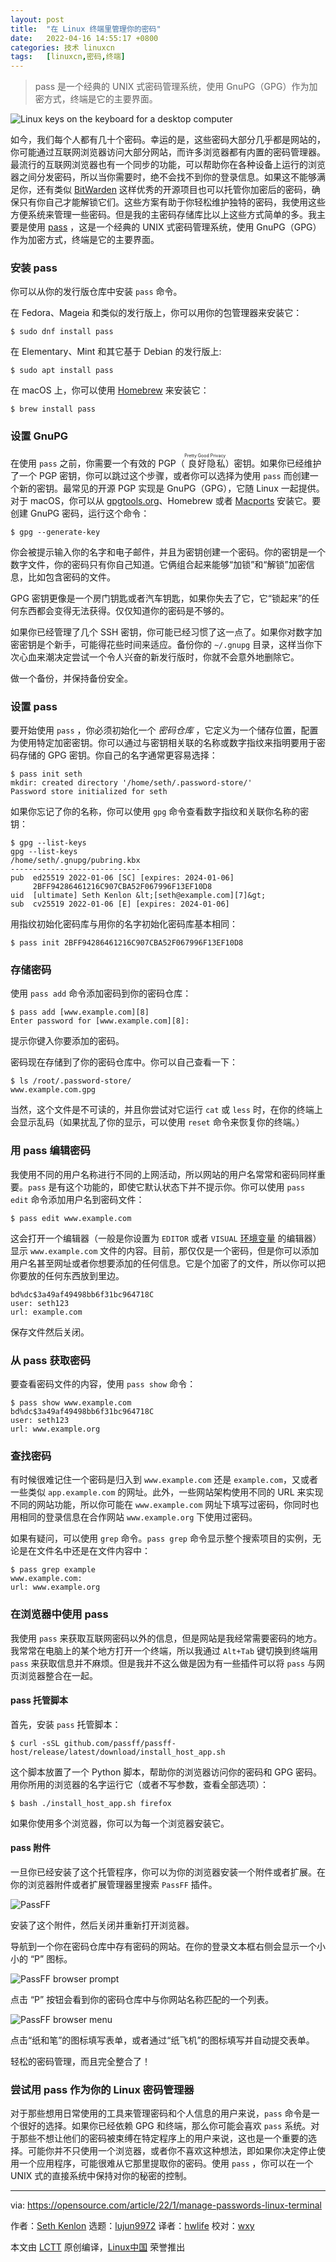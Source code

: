```yaml
---
layout: post
title:	"在 Linux 终端里管理你的密码"
date:	2022-04-16 14:55:17 +0800 
categories:	技术 linuxcn 
tags:	[linuxcn,密码,终端]
---
```




> 
> pass 是一个经典的 UNIX 式密码管理系统，使用 GnuPG（GPG）作为加密方式，终端是它的主要界面。
> 
> 
> 


![](/Asserts/Images//attachment/album/202204/16/145508xw1uyw4ezbvrmybv.jpg "Linux keys on the keyboard for a desktop computer")


如今，我们每个人都有几十个密码。幸运的是，这些密码大部分几乎都是网站的，你可能通过互联网浏览器访问大部分网站，而许多浏览器都有内置的密码管理器。最流行的互联网浏览器也有一个同步的功能，可以帮助你在各种设备上运行的浏览器之间分发密码，所以当你需要时，绝不会找不到你的登录信息。如果这不能够满足你，还有类似 [BitWarden](http://bitwarden.com) 这样优秀的开源项目也可以托管你加密后的密码，确保只有你自己才能解锁它们。这些方案有助于你轻松维护独特的密码，我使用这些方便系统来管理一些密码。但是我的主密码存储库比以上这些方式简单的多。我主要是使用 [pass](https://www.passwordstore.org/) ，这是一个经典的 UNIX 式密码管理系统，使用 GnuPG（GPG）作为加密方式，终端是它的主要界面。


### 安装 pass


你可以从你的发行版仓库中安装 `pass` 命令。


在 Fedora、Mageia 和类似的发行版上，你可以用你的包管理器来安装它：



```
$ sudo dnf install pass

```

在 Elementary、Mint 和其它基于 Debian 的发行版上:



```
$ sudo apt install pass

```

在 macOS 上，你可以使用 [Homebrew](https://opensource.com/article/20/6/homebrew-mac) 来安装它：



```
$ brew install pass

```

### 设置 GnuPG


在使用 `pass` 之前，你需要一个有效的 PGP（<ruby> 良好隐私 <rt>  Pretty Good Privacy </rt></ruby>）密钥。如果你已经维护了一个 PGP 密钥，你可以跳过这个步骤，或者你可以选择为使用 `pass` 而创建一个新的密钥。最常见的开源 PGP 实现是 GnuPG（GPG），它随 Linux 一起提供。对于 macOS，你可以从 [gpgtools.org](https://gpgtools.org/)、Homebrew 或者 [Macports](https://opensource.com/article/20/11/macports) 安装它。要创建 GnuPG 密码，运行这个命令：



```
$ gpg --generate-key

```

你会被提示输入你的名字和电子邮件，并且为密钥创建一个密码。你的密钥是一个数字文件，你的密码只有你自己知道。它俩组合起来能够“加锁”和“解锁”加密信息，比如包含密码的文件。


GPG 密钥更像是一个房门钥匙或者汽车钥匙，如果你失去了它，它“锁起来”的任何东西都会变得无法获得。仅仅知道你的密码是不够的。


如果你已经管理了几个 SSH 密钥，你可能已经习惯了这一点了。如果你对数字加密密钥是个新手，可能得花些时间来适应。备份你的 `~/.gnupg` 目录，这样当你下次心血来潮决定尝试一个令人兴奋的新发行版时，你就不会意外地删除它。


做一个备份，并保持备份安全。


### 设置 pass


要开始使用 `pass` ，你必须初始化一个 *密码仓库* ，它定义为一个储存位置，配置为使用特定加密密钥。你可以通过与密钥相关联的名称或数字指纹来指明要用于密码存储的 GPG 密钥。你自己的名字通常更容易选择：



```
$ pass init seth
mkdir: created directory '/home/seth/.password-store/'
Password store initialized for seth

```

如果你忘记了你的名称，你可以使用 `gpg` 命令查看数字指纹和关联你名称的密钥：



```
$ gpg --list-keys
gpg --list-keys
/home/seth/.gnupg/pubring.kbx
-----------------------------
pub  ed25519 2022-01-06 [SC] [expires: 2024-01-06]
     2BFF94286461216C907CBA52F067996F13EF10D8
uid  [ultimate] Seth Kenlon &lt;[seth@example.com][7]&gt;
sub  cv25519 2022-01-06 [E] [expires: 2024-01-06]

```

用指纹初始化密码库与用你的名字初始化密码库基本相同：



```
$ pass init 2BFF94286461216C907CBA52F067996F13EF10D8

```

### 存储密码


使用 `pass add` 命令添加密码到你的密码仓库：



```
$ pass add [www.example.com][8]
Enter password for [www.example.com][8]:

```

提示你键入你要添加的密码。


密码现在存储到了你的密码仓库中。你可以自己查看一下：



```
$ ls /root/.password-store/
www.example.com.gpg

```

当然，这个文件是不可读的，并且你尝试对它运行 `cat` 或 `less` 时，在你的终端上会显示乱码（如果扰乱了你的显示，可以使用 `reset` 命令来恢复你的终端。）


### 用 pass 编辑密码


我使用不同的用户名称进行不同的上网活动，所以网站的用户名常常和密码同样重要。`pass` 是有这个功能的，即使它默认状态下并不提示你。你可以使用 `pass edit` 命令添加用户名到密码文件：



```
$ pass edit www.example.com

```

这会打开一个编辑器（一般是你设置为 `EDITOR` 或者 `VISUAL` [环境变量](https://opensource.com/article/19/8/what-are-environment-variables) 的编辑器） 显示 `www.example.com` 文件的内容。目前，那仅仅是一个密码，但是你可以添加用户名甚至网址或者你想要添加的任何信息。它是个加密了的文件，所以你可以把你要放的任何东西放到里边。



```
bd%dc$3a49af49498bb6f31bc964718C
user: seth123
url: example.com

```

保存文件然后关闭。


### 从 pass 获取密码


要查看密码文件的内容，使用 `pass show` 命令：



```
$ pass show www.example.com
bd%dc$3a49af49498bb6f31bc964718C
user: seth123
url: www.example.org

```

### 查找密码


有时候很难记住一个密码是归入到 `www.example.com` 还是 `example.com`，又或者一些类似 `app.example.com` 的网址。此外，一些网站架构使用不同的 URL 来实现不同的网站功能，所以你可能在 `www.example.com` 网址下填写过密码，你同时也用相同的登录信息在合作网站 `www.example.org` 下使用过密码。


如果有疑问，可以使用 `grep` 命令。`pass grep` 命令显示整个搜索项目的实例，无论是在文件名中还是在文件内容中：



```
$ pass grep example
www.example.com:
url: www.example.org

```

### 在浏览器中使用 pass


我使用 `pass` 来获取互联网密码以外的信息，但是网站是我经常需要密码的地方。我常常在电脑上的某个地方打开一个终端，所以我通过 `Alt+Tab` 键切换到终端用 `pass` 来获取信息并不麻烦。但是我并不这么做是因为有一些插件可以将 `pass` 与网页浏览器整合在一起。


#### pass 托管脚本


首先，安装 `pass` 托管脚本：



```
$ curl -sSL github.com/passff/passff-host/release/latest/download/install_host_app.sh

```

这个脚本放置了一个 Python 脚本，帮助你的浏览器访问你的密码和 GPG 密码。用你所用的浏览器的名字运行它（或者不写参数，查看全部选项）：



```
$ bash ./install_host_app.sh firefox

```

如果你使用多个浏览器，你可以为每一个浏览器安装它。


#### pass 附件


一旦你已经安装了这个托管程序，你可以为你的浏览器安装一个附件或者扩展。在你的浏览器附件或者扩展管理器里搜索 `PassFF` 插件。


![PassFF](/Asserts/Images//attachment/album/202204/16/145519lzyy12jqqyazzaj7.jpg "PassFF")


安装了这个附件，然后关闭并重新打开浏览器。


导航到一个你在密码仓库中存有密码的网站。在你的登录文本框右侧会显示一个小小的 “P” 图标。


![PassFF browser prompt](/Asserts/Images//attachment/album/202204/16/145519g6kqioc99ochccbb.jpg "PassFF browser prompt")


点击 “P” 按钮会看到你的密码仓库中与你网站名称匹配的一个列表。


![PassFF browser menu](/Asserts/Images//attachment/album/202204/16/145520wxs180s38ppf2es3.jpg "PassFF browser menu")


点击“纸和笔”的图标填写表单，或者通过“纸飞机”的图标填写并自动提交表单。


轻松的密码管理，而且完全整合了！


### 尝试用 pass 作为你的 Linux 密码管理器


对于那些想用日常使用的工具来管理密码和个人信息的用户来说，`pass` 命令是一个很好的选择。如果你已经依赖 GPG 和终端，那么你可能会喜欢 `pass` 系统。对于那些不想让他们的密码被束缚在特定程序上的用户来说，这也是一个重要的选择。可能你并不只使用一个浏览器，或者你不喜欢这种想法，即如果你决定停止使用一个应用程序，可能很难从它那里提取你的密码。使用 `pass` ，你可以在一个 UNIX 式的直接系统中保持对你的秘密的控制。




---


via: <https://opensource.com/article/22/1/manage-passwords-linux-terminal>


作者：[Seth Kenlon](https://opensource.com/users/seth) 选题：[lujun9972](https://github.com/lujun9972) 译者：[hwlife](https://github.com/hwlife) 校对：[wxy](https://github.com/wxy)


本文由 [LCTT](https://github.com/LCTT/TranslateProject) 原创编译，[Linux中国](https://linux.cn/) 荣誉推出
